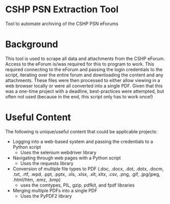 # CSHP PSN Extraction Tool
Tool to automate archiving of the CSHP PSN eForums

# Background
This tool is used to scrape all data and attachments from the CSHP 
eForum. Access to the eForum is/was required for this to program to 
work. This required connecting to the eForum and passing the login 
credentials to the script, iterating over the entire forum and 
downloading the content and any attachments. These files were then 
processed to either allow viewing in a web browser locally or were 
all converted into a single PDF. Given that this was a one-time 
project with a deadline, best-practices were attempted, but often
not used (because in the end, this script only has to work once!)


# Useful Content
The following is unique/useful content that could be applicable projects:
 - Logging into a web-based system and passing the credentials to a 
   Python script
    - Uses the selenium webdriver library
 - Navigating through web pages with a Python script
    - Uses the requests library
 - Conversion of multiple file types to PDF (.doc, .docx, .dot, .dotx, 
   .docm, .txt, .rtf, .wpd, .ppt, .pptx, .xls, .xlsx, .xlt, xltx, .csv, 
   .png, .gif, .jpg/jpeg, .html/htm, .emz, .bmp)
    - uses the comtypes, PIL, gzip, pdfkit, and fpdf libraries
 - Merging multiple PDFs into a single PDF
    - Uses the PyPDF2 library
